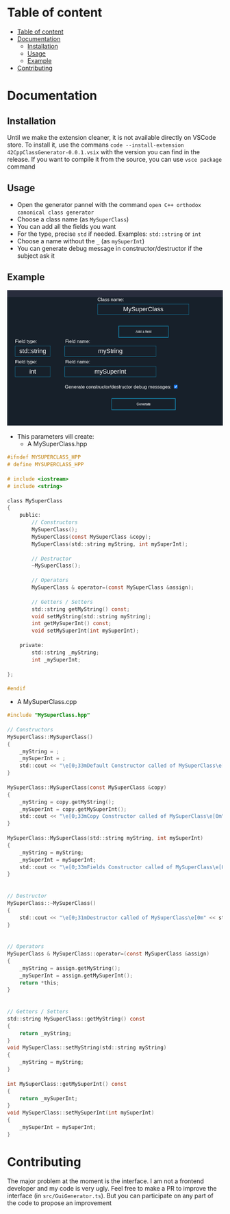 # Table of content
- [Table of content](#table-of-content)
- [Documentation](#docuementation)
	- [Installation](#installation)
	- [Usage](#usage)
	- [Example](#example)
- [Contributing](#contributing)
# Documentation
## Installation
Until we make the extension cleaner, it is not available directly on VSCode store. To install it, use the commans `code --install-extension 42CppClassGenerator-0.0.1.vsix` with the version you can find in the release. If you want to compile it from the source, you can use `vsce package` command
## Usage
- Open the generator pannel with the command `open C++ orthodox canonical class generator`
- Choose a class name (as `MySuperClass`)
- You can add all the fields you want 
- For the type, precise `std` if needed. Examples: `std::string` or `int`
- Choose a name without the `_` (as `mySuperInt`)
- You can generate debug message in constructor/destructor if the subject ask it
## Example
![Pannel](resources/pannel.png)
* This parameters vill create:
	- A MySuperClass.hpp
```c
#ifndef MYSUPERCLASS_HPP
# define MYSUPERCLASS_HPP

# include <iostream>
# include <string>

class MySuperClass
{
	public:
		// Constructors
		MySuperClass();
		MySuperClass(const MySuperClass &copy);
		MySuperClass(std::string myString, int mySuperInt);
		
		// Destructor
		~MySuperClass();
		
		// Operators
		MySuperClass & operator=(const MySuperClass &assign);
		
		// Getters / Setters
		std::string getMyString() const;
		void setMyString(std::string myString);
		int getMySuperInt() const;
		void setMySuperInt(int mySuperInt);
		
	private:
		std::string _myString;
		int _mySuperInt;
		
};

#endif
```
- A MySuperClass.cpp
```c
#include "MySuperClass.hpp"

// Constructors
MySuperClass::MySuperClass()
{
	_myString = ;
	_mySuperInt = ;
	std::cout << "\e[0;33mDefault Constructor called of MySuperClass\e[0m" << std::endl;
}

MySuperClass::MySuperClass(const MySuperClass &copy)
{
	_myString = copy.getMyString();
	_mySuperInt = copy.getMySuperInt();
	std::cout << "\e[0;33mCopy Constructor called of MySuperClass\e[0m" << std::endl;
}

MySuperClass::MySuperClass(std::string myString, int mySuperInt)
{
	_myString = myString;
	_mySuperInt = mySuperInt;
	std::cout << "\e[0;33mFields Constructor called of MySuperClass\e[0m" << std::endl;
}


// Destructor
MySuperClass::~MySuperClass()
{
	std::cout << "\e[0;31mDestructor called of MySuperClass\e[0m" << std::endl;
}


// Operators
MySuperClass & MySuperClass::operator=(const MySuperClass &assign)
{
	_myString = assign.getMyString();
	_mySuperInt = assign.getMySuperInt();
	return *this;
}


// Getters / Setters
std::string MySuperClass::getMyString() const
{
	return _myString;
}
void MySuperClass::setMyString(std::string myString)
{
	_myString = myString;
}

int MySuperClass::getMySuperInt() const
{
	return _mySuperInt;
}
void MySuperClass::setMySuperInt(int mySuperInt)
{
	_mySuperInt = mySuperInt;
}


```

# Contributing
The major problem at the moment is the interface. I am not a frontend developer and my code is very ugly. Feel free to make a PR to improve the interface (in `src/GuiGenerator.ts`). But you can participate on any part of the code to propose an improvement
